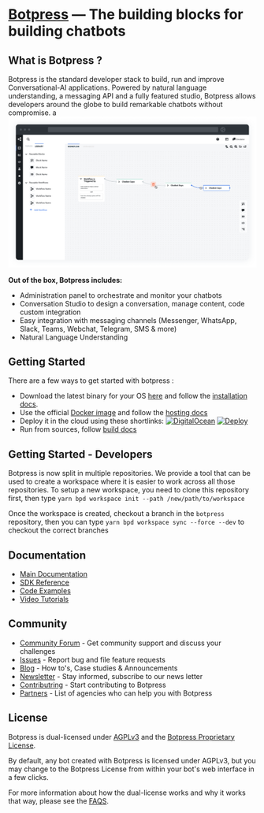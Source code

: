 # [Botpress](https://botpress.com/?utm_source=github&utm_medium=organic&utm_campaign=botpress_repo&utm_term=readme) — The building blocks for building chatbots

## What is Botpress ?

Botpress is the standard developer stack to build, run and improve Conversational-AI applications. Powered by natural language understanding, a messaging API and a fully featured studio, Botpress allows developers around the globe to build remarkable chatbots without compromise.
a
<a href='https://botpress.com/?utm_source=github&utm_medium=organic&utm_campaign=botpress_repo&utm_term=readme'><img src='.github/assets/studio.png'></a>

**Out of the box, Botpress includes:**

- Administration panel to orchestrate and monitor your chatbots
- Conversation Studio to design a conversation, manage content, code custom integration
- Easy integration with messaging channels (Messenger, WhatsApp, Slack, Teams, Webchat, Telegram, SMS & more)
- Natural Language Understanding

## Getting Started

There are a few ways to get started with botpress :

- Download the latest binary for your OS [here](https://botpress.com/download?utm_source=github&utm_medium=organic&utm_campaign=botpress_repo&utm_term=readme) and follow the [installation docs](https://botpress.com/docs/installation).
- Use the official [Docker image](https://hub.docker.com/r/botpress/server) and follow the [hosting docs](https://botpress.com/docs/infrastructure/Docker)
- Deploy it in the cloud using these shortlinks:
  [![DigitalOcean](.github/do_button.svg)](https://marketplace.digitalocean.com/apps/botpress) [![Deploy](https://www.herokucdn.com/deploy/button.svg)](https://heroku.com/deploy)
- Run from sources, follow [build docs](https://botpress.com/docs/infrastructure/deploying)

## Getting Started - Developers

Botpress is now split in multiple repositories. We provide a tool that can be used to create a workspace where it is easier to work across all those repositories.
To setup a new workspace, you need to clone this repository first, then type `yarn bpd workspace init --path /new/path/to/workspace`

Once the workspace is created, checkout a branch in the `botpress` repository, then you can type `yarn bpd workspace sync --force --dev` to checkout the correct branches

## Documentation

- [Main Documentation](https://botpress.com/docs/introduction)
- [SDK Reference](https://botpress.com/reference/)
- [Code Examples](https://github.com/botpress/botpress/tree/master/examples)
- [Video Tutorials](https://www.youtube.com/c/botpress)

## Community

- [Community Forum](https://forum.botpress.com/) - Get community support and discuss your challenges
- [Issues](https://github.com/botpress/botpress/issues) - Report bug and file feature requests
- [Blog](https://botpress.com/blog) - How to's, Case studies & Announcements
- [Newsletter](https://botpress.activehosted.com/f/16) - Stay informed, subscribe to our news letter
- [Contributring](/.github/CONTRIBUTING.md) - Start contributing to Botpress
- [Partners](/.github/PARTNERS.md) - List of agencies who can help you with Botpress

## License

Botpress is dual-licensed under [AGPLv3](/licenses/LICENSE_AGPL3) and the [Botpress Proprietary License](/licenses/LICENSE_BOTPRESS).

By default, any bot created with Botpress is licensed under AGPLv3, but you may change to the Botpress License from within your bot's web interface in a few clicks.

For more information about how the dual-license works and why it works that way, please see the <a href="https://botpress.com/faq">FAQS</a>.

